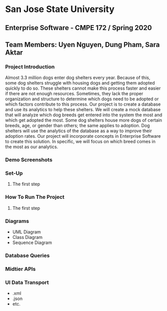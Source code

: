# San Jose State University
## Enterprise Software - CMPE 172 / Spring 2020
## Team Members: Uyen Nguyen, Dung Pham, Sara Aktar
### Project Introduction
Almost 3.3 million dogs enter dog shelters every year. Because of this, some dog shelters struggle with housing dogs and getting them adopted quickly to do so. These shelters cannot make this process faster and easier if there are not enough resources. Sometimes, they lack the proper organization and structure to determine which dogs need to be adopted or which factors contribute to this process. Our project is to create a database and use its analytics to help these shelters. We will create a mock database that will analyze which dog breeds get entered into the system the most and which get adopted the most. Some dog shelters house more dogs of certain breeds, age, or gender than others; the same applies to adoption. Dog shelters will use the analytics of the database as a way to improve their adoption rates. Our project will incorporate concepts in Enterprise Software to create this solution. In specific, we will focus on which breed comes in the most as our analytics. 
### Demo Screenshots
### Set-Up
1. The first step
### How To Run The Project
1. The first step
### Diagrams
* UML Diagram
* Class Diagram
* Sequence Diagram
### Database Queries
### Midtier APIs
### UI Data Transport
* .xml
* .json
* etc. 